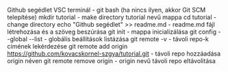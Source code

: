 Github segédlet
VSC terminál - git bash (ha nincs ilyen, akkor Git SCM telepítése)
mkdir tutorial - make directory tutorial nevű mappa
cd tutorial - change directory
echo "Github segédlet" >> readme.md - readme.md fájl létrehozása és a szöveg beszúrása
git init - mappa inicializálása
git config --global --list - globális beállítások listázása
git remote -v - távoli repo-k címének lekérdezése
git remote add origin https://github.com/kovacskornel-szgya/tutorial.git - távoli repo hozzáadása origin néven
git remote remove origin - origin nevű távoli repo eltávolitása